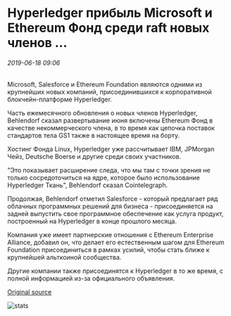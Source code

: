 # Hyperledger прибыль Microsoft и Ethereum Фонд среди raft новых членов ...

###### 2019-06-18 09:06

Microsoft, Salesforce и Ethereum Foundation являются одними из крупнейших новых компаний, присоединившихся к корпоративной блокчейн-платформе Hyperledger.

Часть ежемесячного обновления о новых членов Hyperledger, Behlendorf сказал развертывание июня включены Ethereum Фонд в качестве некоммерческого члена, в то время как цепочка поставок стандартов тела GS1 также в настоящее время на борту.

Хостинг Фонда Linux, Hyperledger уже рассчитывает IBM, JPMorgan Чейз, Deutsche Boerse и другие среди своих участников.

"Это показывает расширение следа, что мы там с точки зрения не только сосредоточиться на ядре, которое было использование Hyperledger Ткань", Behlendorf сказал Cointelegraph.

Продолжая, Behlendorf отметил Salesforce - который предлагает ряд облачных программных решений для бизнеса - присоединяется на задней выпустить свое программное обеспечение как услуга продукт, построенный на Hyperledger в конце прошлого месяца.

Компания уже имеет партнерские отношения с Ethereum Enterprise Alliance, добавил он, что делает его естественным шагом для Ethereum Foundation присоединиться в рамках усилий, чтобы стать ближе к крупнейшей альткоиной сообщества.

Другие компании также присоединятся к Hyperledger в то же время, с полной информацией из-за официального объявления.

[Original source](https://cointelegraph.com/news/hyperledger-gains-microsoft-and-ethereum-foundation-among-raft-of-new-members)

![stats](https://c.statcounter.com/11760860/0/a89fa40b/1/ "stats")